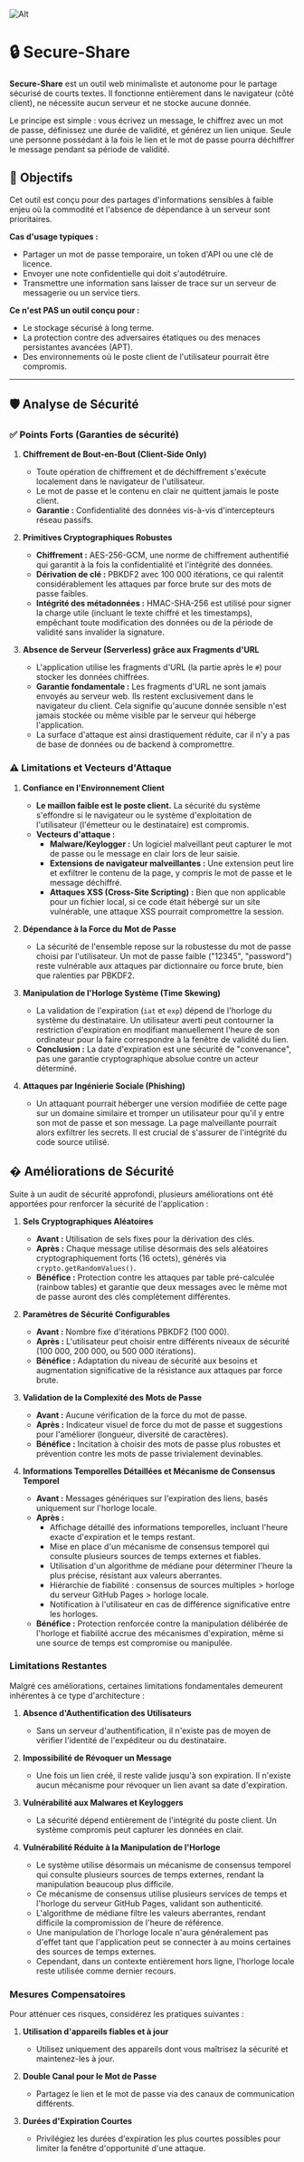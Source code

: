 ![Alt](https://repobeats.axiom.co/api/embed/dfafc0b414ecb7e84caccfb71a24fd91ee3b4cbf.svg "Repobeats analytics image")

# 🔒 Secure-Share

**Secure-Share** est un outil web minimaliste et autonome pour le partage sécurisé de courts textes. Il fonctionne entièrement dans le navigateur (côté client), ne nécessite aucun serveur et ne stocke aucune donnée.

Le principe est simple : vous écrivez un message, le chiffrez avec un mot de passe, définissez une durée de validité, et générez un lien unique. Seule une personne possédant à la fois le lien et le mot de passe pourra déchiffrer le message pendant sa période de validité.

## 🎯 Objectifs

Cet outil est conçu pour des partages d'informations sensibles à faible enjeu où la commodité et l'absence de dépendance à un serveur sont prioritaires.

**Cas d'usage typiques :**
- Partager un mot de passe temporaire, un token d'API ou une clé de licence.
- Envoyer une note confidentielle qui doit s'autodétruire.
- Transmettre une information sans laisser de trace sur un serveur de messagerie ou un service tiers.

**Ce n'est PAS un outil conçu pour :**
- Le stockage sécurisé à long terme.
- La protection contre des adversaires étatiques ou des menaces persistantes avancées (APT).
- Des environnements où le poste client de l'utilisateur pourrait être compromis.

---

## 🛡️ Analyse de Sécurité

### ✅ Points Forts (Garanties de sécurité)

1.  **Chiffrement de Bout-en-Bout (Client-Side Only)**
    - Toute opération de chiffrement et de déchiffrement s'exécute localement dans le navigateur de l'utilisateur.
    - Le mot de passe et le contenu en clair ne quittent jamais le poste client.
    - **Garantie :** Confidentialité des données vis-à-vis d'intercepteurs réseau passifs.

2.  **Primitives Cryptographiques Robustes**
    - **Chiffrement :** AES-256-GCM, une norme de chiffrement authentifié qui garantit à la fois la confidentialité et l'intégrité des données.
    - **Dérivation de clé :** PBKDF2 avec 100 000 itérations, ce qui ralentit considérablement les attaques par force brute sur des mots de passe faibles.
    - **Intégrité des métadonnées :** HMAC-SHA-256 est utilisé pour signer la charge utile (incluant le texte chiffré et les timestamps), empêchant toute modification des données ou de la période de validité sans invalider la signature.

3.  **Absence de Serveur (Serverless) grâce aux Fragments d'URL**
    - L'application utilise les fragments d'URL (la partie après le `#`) pour stocker les données chiffrées.
    - **Garantie fondamentale :** Les fragments d'URL ne sont jamais envoyés au serveur web. Ils restent exclusivement dans le navigateur du client. Cela signifie qu'aucune donnée sensible n'est jamais stockée ou même visible par le serveur qui héberge l'application.
    - La surface d'attaque est ainsi drastiquement réduite, car il n'y a pas de base de données ou de backend à compromettre.

### ⚠️ Limitations et Vecteurs d'Attaque

1.  **Confiance en l'Environnement Client**
    - **Le maillon faible est le poste client.** La sécurité du système s'effondre si le navigateur ou le système d'exploitation de l'utilisateur (l'émetteur ou le destinataire) est compromis.
    - **Vecteurs d'attaque :**
        - **Malware/Keylogger :** Un logiciel malveillant peut capturer le mot de passe ou le message en clair lors de leur saisie.
        - **Extensions de navigateur malveillantes :** Une extension peut lire et exfiltrer le contenu de la page, y compris le mot de passe et le message déchiffré.
        - **Attaques XSS (Cross-Site Scripting) :** Bien que non applicable pour un fichier local, si ce code était hébergé sur un site vulnérable, une attaque XSS pourrait compromettre la session.

2.  **Dépendance à la Force du Mot de Passe**
    - La sécurité de l'ensemble repose sur la robustesse du mot de passe choisi par l'utilisateur. Un mot de passe faible ("12345", "password") reste vulnérable aux attaques par dictionnaire ou force brute, bien que ralenties par PBKDF2.

3.  **Manipulation de l'Horloge Système (Time Skewing)**
    - La validation de l'expiration (`iat` et `exp`) dépend de l'horloge du système du destinataire. Un utilisateur averti peut contourner la restriction d'expiration en modifiant manuellement l'heure de son ordinateur pour la faire correspondre à la fenêtre de validité du lien.
    - **Conclusion :** La date d'expiration est une sécurité de "convenance", pas une garantie cryptographique absolue contre un acteur déterminé.

5.  **Attaques par Ingénierie Sociale (Phishing)**
    - Un attaquant pourrait héberger une version modifiée de cette page sur un domaine similaire et tromper un utilisateur pour qu'il y entre son mot de passe et son message. La page malveillante pourrait alors exfiltrer les secrets. Il est crucial de s'assurer de l'intégrité du code source utilisé.

## � Améliorations de Sécurité

Suite à un audit de sécurité approfondi, plusieurs améliorations ont été apportées pour renforcer la sécurité de l'application :

1. **Sels Cryptographiques Aléatoires**
   - **Avant :** Utilisation de sels fixes pour la dérivation des clés.
   - **Après :** Chaque message utilise désormais des sels aléatoires cryptographiquement forts (16 octets), générés via `crypto.getRandomValues()`.
   - **Bénéfice :** Protection contre les attaques par table pré-calculée (rainbow tables) et garantie que deux messages avec le même mot de passe auront des clés complètement différentes.

2. **Paramètres de Sécurité Configurables**
   - **Avant :** Nombre fixe d'itérations PBKDF2 (100 000).
   - **Après :** L'utilisateur peut choisir entre différents niveaux de sécurité (100 000, 200 000, ou 500 000 itérations).
   - **Bénéfice :** Adaptation du niveau de sécurité aux besoins et augmentation significative de la résistance aux attaques par force brute.

3. **Validation de la Complexité des Mots de Passe**
   - **Avant :** Aucune vérification de la force du mot de passe.
   - **Après :** Indicateur visuel de force du mot de passe et suggestions pour l'améliorer (longueur, diversité de caractères).
   - **Bénéfice :** Incitation à choisir des mots de passe plus robustes et prévention contre les mots de passe trivialement devinables.

4. **Informations Temporelles Détaillées et Mécanisme de Consensus Temporel**
   - **Avant :** Messages génériques sur l'expiration des liens, basés uniquement sur l'horloge locale.
   - **Après :** 
     * Affichage détaillé des informations temporelles, incluant l'heure exacte d'expiration et le temps restant.
     * Mise en place d'un mécanisme de consensus temporel qui consulte plusieurs sources de temps externes et fiables.
     * Utilisation d'un algorithme de médiane pour déterminer l'heure la plus précise, résistant aux valeurs aberrantes.
     * Hiérarchie de fiabilité : consensus de sources multiples > horloge du serveur GitHub Pages > horloge locale.
     * Notification à l'utilisateur en cas de différence significative entre les horloges.
   - **Bénéfice :** Protection renforcée contre la manipulation délibérée de l'horloge et fiabilité accrue des mécanismes d'expiration, même si une source de temps est compromise ou manipulée.

### Limitations Restantes

Malgré ces améliorations, certaines limitations fondamentales demeurent inhérentes à ce type d'architecture :

1. **Absence d'Authentification des Utilisateurs**
   - Sans un serveur d'authentification, il n'existe pas de moyen de vérifier l'identité de l'expéditeur ou du destinataire.

2. **Impossibilité de Révoquer un Message**
   - Une fois un lien créé, il reste valide jusqu'à son expiration. Il n'existe aucun mécanisme pour révoquer un lien avant sa date d'expiration.

3. **Vulnérabilité aux Malwares et Keyloggers**
   - La sécurité dépend entièrement de l'intégrité du poste client. Un système compromis peut capturer les données en clair.

4. **Vulnérabilité Réduite à la Manipulation de l'Horloge**
   - Le système utilise désormais un mécanisme de consensus temporel qui consulte plusieurs sources de temps externes, rendant la manipulation beaucoup plus difficile.
   - Ce mécanisme de consensus utilise plusieurs services de temps et l'horloge du serveur GitHub Pages, validant son authenticité.
   - L'algorithme de médiane filtre les valeurs aberrantes, rendant difficile la compromission de l'heure de référence.
   - Une manipulation de l'horloge locale n'aura généralement pas d'effet tant que l'application peut se connecter à au moins certaines des sources de temps externes.
   - Cependant, dans un contexte entièrement hors ligne, l'horloge locale reste utilisée comme dernier recours.

### Mesures Compensatoires

Pour atténuer ces risques, considérez les pratiques suivantes :

1. **Utilisation d'appareils fiables et à jour**
   - Utilisez uniquement des appareils dont vous maîtrisez la sécurité et maintenez-les à jour.

2. **Double Canal pour le Mot de Passe**
   - Partagez le lien et le mot de passe via des canaux de communication différents.

3. **Durées d'Expiration Courtes**
   - Privilégiez les durées d'expiration les plus courtes possibles pour limiter la fenêtre d'opportunité d'une attaque.
